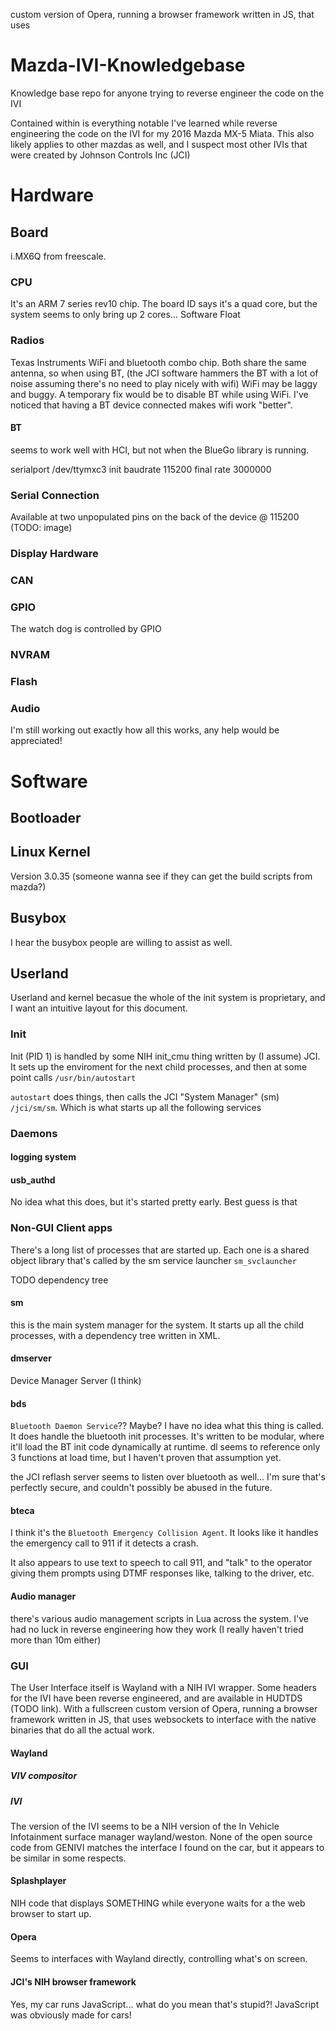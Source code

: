 custom version of Opera, running a browser framework written in JS, that uses
# Mazda-IVI-Knowledgebase
Knowledge base repo for anyone trying to reverse engineer the code on the IVI

Contained within is everything notable I've learned while reverse engineering
the code on the IVI for my 2016 Mazda MX-5 Miata. This also likely applies to
other mazdas as well, and I suspect most other IVIs that were created by
Johnson Controls Inc (JCI)

# Hardware

## Board
i.MX6Q from freescale.

### CPU
It's an ARM 7 series rev10 chip. The board ID says it's a quad core, but the
system seems to only bring up 2 cores...
Software Float

### Radios
Texas Instruments WiFi and bluetooth combo chip. Both share the same antenna,
so when using BT, (the JCI software hammers the BT with a lot of noise assuming
there's no need to play nicely with wifi) WiFi may be laggy and buggy. A
temporary fix would be to disable BT while using WiFi. I've noticed that having
a BT device connected makes wifi work "better".

#### BT
seems to work well with HCI, but not when the BlueGo library is running.

serialport /dev/ttymxc3 init baudrate 115200 final rate 3000000

### Serial Connection
Available at two unpopulated pins on the back of the device @ 115200
(TODO: image)

### Display Hardware

### CAN


### GPIO
The watch dog is controlled by GPIO

### NVRAM


### Flash


### Audio
I'm still working out exactly how all this works, any help would be appreciated!


# Software

## Bootloader

## Linux Kernel
Version 3.0.35 (someone wanna see if they can get the build scripts from mazda?)

## Busybox
I hear the busybox people are willing to assist as well.

## Userland
Userland and kernel becasue the whole of the init system is proprietary, and I
want an intuitive layout for this document.

### Init
Init (PID 1) is handled by some NIH init_cmu thing written by (I assume) JCI.
It sets up the enviroment for the next child processes, and then at some point
calls `/usr/bin/autostart`

`autostart` does things, then calls the JCI "System Manager" (sm) `/jci/sm/sm`.
Which is what starts up all the following services

### Daemons
#### logging system

#### usb_authd
No idea what this does, but it's started pretty early. Best guess is that

### Non-GUI Client apps
There's a long list of processes that are started up. Each one is a shared
object library that's called by the sm service launcher `sm_svclauncher`

TODO dependency tree

#### sm
this is the main system manager for the system. It starts up all the child
processes, with a dependency tree written in XML.

#### dmserver
Device Manager Server (I think)


#### bds
`Bluetooth Daemon Service`?? Maybe? I have no idea what this thing is called.
It does handle the bluetooth init processes. It's written to be modular, where
it'll load the BT init code dynamically at runtime. dl seems to reference only 3
functions at load time, but I haven't proven that assumption yet.

the JCI reflash server seems to listen over bluetooth as well... I'm sure that's
perfectly secure, and couldn't possibly be abused in the future.


#### bteca
I think it's the `Bluetooth Emergency Collision Agent`. It looks like it handles
the emergency call to 911 if it detects a crash.

It also appears to use text to speech to call 911, and "talk" to the operator
giving them prompts using DTMF responses like, talking to the driver, etc.

#### Audio manager
there's various audio management scripts in Lua across the system. I've had no
luck in reverse engineering how they work (I really haven't tried more than 10m
either)

### GUI
The User Interface itself is Wayland with a NIH IVI wrapper. Some headers for
the IVI have been reverse engineered, and are available in HUDTDS (TODO link).
With a fullscreen custom version of Opera, running a browser framework written
in JS, that uses websockets to interface with the native binaries that do all
the actual work.

#### Wayland
##### VIV compositor
##### IVI
The version of the IVI seems to be a NIH version of the In Vehicle Infotainment
surface manager wayland/weston. None of the open source code from GENIVI matches
the interface I found on the car, but it appears to be similar in some respects.

#### Splashplayer
NIH code that displays SOMETHING while everyone waits for a the web browser to
start up.

#### Opera
Seems to interfaces with Wayland directly, controlling what's on screen.

#### JCI's NIH browser framework
Yes, my car runs JavaScript... what do you mean that's stupid?! JavaScript was
obviously made for cars!

